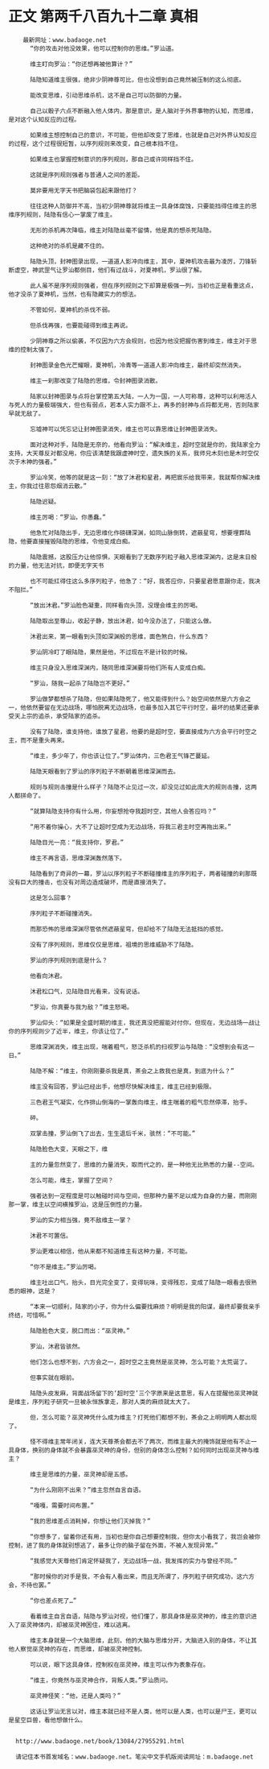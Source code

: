 # 正文 第两千八百九十二章 真相
        最新网址：www.badaoge.net
          “你的攻击对他没效果，他可以控制你的思维。”罗汕道。
      
          维主盯向罗汕：“你还想再被他算计？”
      
          陆隐知道维主很强，绝非少阴神尊可比，但也没想到自己竟然被压制的这么彻底。
      
          能改变思维，引动思维杀机，这不是自己可以防御的力量。
      
          自己以骰子六点不断融入他人体内，那是意识，是人脑对于外界事物的认知，而思维，是对这个认知反应的过程。
      
          如果维主想控制自己的意识，不可能，但他却改变了思维，也就是自己对外界认知反应的过程，这个过程很短暂，以序列规则来改变，自己根本挡不住。
      
          如果维主也掌握控制意识的序列规则，那自己或许同样挡不住。
      
          这就是序列规则强者与普通人之间的差距。
      
          莫非要用无字天书把脑袋包起来跟他打？
      
          往往这种人防御并不高，当初少阴神尊就将维主一具身体腐蚀，只要能挡得住维主的思维序列规则，陆隐有信心一掌废了维主。
      
          无形的杀机再次降临，维主对陆隐丝毫不留情，他是真的想杀死陆隐。
      
          这种绝对的杀机是藏不住的。
      
          陆隐头顶，封神图录出现，一道道人影冲向维主，其中，夏神机攻击最为凌厉，刀锋斩断虚空，神武罡气让罗汕都侧目，他们有过战斗，对夏神机，罗汕很了解。
      
          此人虽不是序列规则强者，但在序列规则之下却算是极强一列，当初也正是看重这点，他才没杀了夏神机，当然，也有隐藏实力的想法。
      
          不管如何，夏神机的杀伐不弱。
      
          但杀伐再强，也要能碰得到维主再说。
      
          少阴神尊之所以偷袭，不仅因为六方会规则，也因为他没把握伤害到维主，维主对于思维的控制太强了。
      
          封神图录金色光芒耀眼，夏神机，冷青等一道道人影冲向维主，最终却突然消失。
      
          维主一刹那改变了陆隐的思维，令封神图录消散。
      
          陆家以封神图录与点将台掌控第五大陆，一人为一国，一人可称尊，这种可以利用活人与死人的力量极端强大，但也有弱点，若本人实力跟不上，再多的封神与点将都无用，否则陆家早就无敌了。
      
          忘墟神可以凭忘记让封神图录消失，维主也可以靠思维让封神图录消失。
      
          面对这种对手，陆隐是无奈的，他看向罗汕：“解决维主，超时空就是你的，我陆家全力支持，大天尊反对都没用，你应该清楚我跟虚神时空，遗失族的关系，我师兄木刻也是木时空仅次于木神的强者。”
      
          罗汕冷笑，他等的就是这一刻：“放了沐君和星君，再把宸乐给我带来，我就帮你解决维主，你我过往恩怨烟消云散。”
      
          陆隐迟疑。
      
          维主厉喝：“罗汕，你愚蠢。”
      
          他急忙对陆隐出手，无边思维化作磅礴深渊，如同山脉倒转，遮蔽星穹，想要埋葬陆隐，他要直接摧毁陆隐的思维，令他变成白痴。
      
          陆隐震撼，这股压力让他惊惧，天眼看到了无数序列粒子融入思维深渊内，这是末日般的力量，他无法对抗，即便无字天书
      
          也不可能扛得住这么多序列粒子，他急了：“好，我答应你，只要星君愿意跟你走，我决不阻拦。”
      
          “放出沐君。”罗汕脸色凝重，同样看向头顶，没理会维主的厉喝。
      
          陆隐取出至尊山，收起子静，放出沐君，如今没办法了，只能这么做。
      
          沐君出来，第一眼看到头顶如深渊般的思维，面色煞白，什么东西？
      
          罗汕阴冷盯了眼陆隐，果然是他，不过现在不是计较的时候。
      
          维主只身没入思维深渊内，随同思维深渊要将他们所有人变成白痴。
      
          “罗汕，随我一起杀了陆隐岂不更好。”
      
          罗汕做梦都想杀了陆隐，但如果陆隐死了，他又能得到什么？始空间依然是六方会之一，他依然要留在无边战场，哪怕脱离无边战场，也最多加入其它平行时空，最坏的结果还要承受天上宗的追杀，承受陆家的追杀。
      
          没有了陆隐，谁支持他，谁放了星君，他要的是超时空，要直接成为六方会平行时空之主，而不是重头再来。
      
          “维主，多少年了，你也该让位了。”罗汕体内，三色君王气锋芒蔓延。
      
          陆隐天眼看到了罗汕的序列粒子不断朝着思维深渊而去。
      
          规则与规则击撞是什么样子？陆隐不止见过一次，却没见过如此庞大的规则击撞，这两人都拼命了。
      
          “就算陆隐支持你有什么用，你妄想抢夺我超时空，其他人会答应吗？”
      
          “用不着你操心，大不了让超时空成为无边战场，将我三君主时空再拖出来。”
      
          陆隐目光一亮：“我支持你，罗君。”
      
          维主不再言语，思维深渊轰然落下。
      
          陆隐看到了奇异的一幕，罗汕以序列粒子不断碰撞维主的序列粒子，两者碰撞的刹那既没有巨大的撞击，也没有对周边造成破坏，而是直接消失了。
      
          这是怎么回事？
      
          序列粒子不断碰撞消失。
      
          而那恐怖的思维深渊尽管依然遮蔽星穹，但却给不了陆隐无法抵挡的感觉。
      
          没有了序列规则，思维仅仅是思维，祖境的思维威胁不了陆隐。
      
          罗汕的序列规则到底是什么？
      
          他看向沐君。
      
          沐君松口气，见陆隐目光看来，没有说话。
      
          “罗汕，你真要与我为敌？”维主怒喝。
      
          罗汕仰头：“如果是全盛时期的维主，我还真没把握能对付你，但现在，无边战场一战让你的序列规则少了近半，维主，你该让位了。”
      
          思维深渊消失，维主出现，喘着粗气，怒泛杀机的扫视罗汕与陆隐：“没想到会有这一日。”
      
          陆隐不解：“维主，你刚刚要杀我是真，茶会之上救我也是真，到底为什么？”
      
          维主没有回答，罗汕已经出手，他想尽快解决维主，维主已经到极限。
      
          三色君王气凝实，化作排山倒海的一掌轰向维主，维主喘着的粗气忽然停滞，抬手。
      
          砰。
      
          双掌击撞，罗汕倒飞了出去，生生退后千米，骇然：“不可能。”
      
          陆隐脸色大变，天眼之下，维
      
          主的力量忽然变了，思维的力量消失，取而代之的，是一种他无比熟悉的力量--空间。
      
          怎么可能，维主，掌握了空间？
      
          强者达到一定程度是可以触碰时间与空间，但那种力量不足以成为自身的力量，而刚刚那一掌，维主以空间横推罗汕，这是压倒性的力量。
      
          罗汕的实力相当强，竟不敌维主一掌？
      
          沐君不可置信。
      
          罗汕更难以相信，他从来都不知道维主有这种力量，不可能。
      
          “你不是维主。”罗汕厉喝。
      
          维主吐出口气，抬头，目光完全变了，变得玩味，变得残忍，变成了陆隐一眼看去很熟悉的眼神，这是？
      
          “本来一切顺利，陆家的小子，你为什么偏要找麻烦？明明是我的阳谋，最终却要我亲手终结，可惜啊。”
      
          陆隐脸色大变，脱口而出：“巫灵神。”
      
          罗汕，沐君皆骇然。
      
          他们怎么也想不到，六方会之一，超时空之主竟然是巫灵神，怎么可能？太荒诞了。
      
          但事实就在眼前。
      
          陆隐头皮发麻，背面战场留下的‘超时空’三个字原来是这意思，有人在提醒他巫灵神就是维主，序列粒子研究一旦被永恒族拿走，那对人类的麻烦就太大了。
      
          但，怎么可能？巫灵神凭什么成为维主？打死他们都想不到，茶会之上明明两人都出现了。
      
          怪不得维主常年闭关，连大天尊茶会都去不了两次，而维主最大的掩饰就是他有不止一具身体，换别的身体就不会暴露巫灵神的身份，但别的身体怎么控制？如何同时出现巫灵神与维主？
      
          维主是思维的力量，巫灵神却是五感。
      
          “为什么刚刚不出来？”维主忽然自言自语。
      
          “嘎嘎，需要时间布置。”
      
          “我的思维差点消耗掉，你想让他们灭掉我？”
      
          “你想多了，留着你还有用，当初也是你自己想要控制我，但你太小看我了，我岂会被你控制，进了我的身体就别想逃了，最多让你的脑子留在外面，不被人发现异常。”
      
          “我感觉大天尊他们肯定怀疑我了，无边战场一战，我发挥的实力与曾经不同。”
      
          “那时候你的对手是我，不会有人看出来，而且无所谓了，序列粒子研究成功，这六方会，不待也罢。”
      
          “你也差点死了…”
      
          看着维主自言自语，陆隐与罗汕对视，他们懂了，那具身体是巫灵神的，维主的意识进入了巫灵神体内，却被巫灵神困住，难以逃离。
      
          维主本身就是一个大脑思维，此刻，他的大脑与思维分开，大脑进入别的身体，不让其他人察觉巫灵神的存在，而思维，却被巫灵神控制。
      
          可以说，眼下这具身体，控制权在巫灵神，维主可以作为表象存在。
      
          “维主，你竟然与巫灵神合作，背叛人类。”罗汕质问。
      
          巫灵神怪笑：“他，还是人类吗？”
      
          这话让罗汕无言以对，维主本就已经不是人类，他可以是人类，也可以是尸王，更可以是星空巨兽，看他想做什么。
      
      
      http://www.badaoge.net/book/13084/27955291.html
      
      请记住本书首发域名：www.badaoge.net。笔尖中文手机版阅读网址：m.badaoge.net